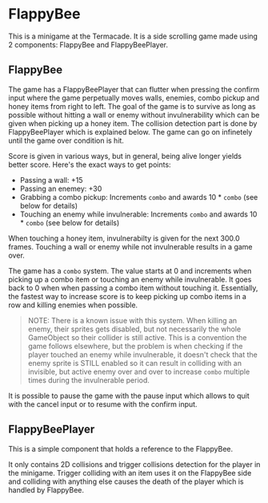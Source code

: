 # FlappyBee
This is a minigame at the Termacade. It is a side scrolling game made using 2 components: FlappyBee and FlappyBeePlayer.

## FlappyBee
The game has a FlappyBeePlayer that can flutter when pressing the confirm input where the game perpetually moves walls, enemies, combo pickup and honey items from right to left. The goal of the game is to survive as long as possible without hitting a wall or enemy without invulnerability which can be given when picking up a honey item. The collision detection part is done by FlappyBeePlayer which is explained below. The game can go on infinetely until the game over condition is hit.

Score is given in various ways, but in general, being alive longer yields better score. Here's the exact ways to get points:

- Passing a wall: +15
- Passing an enemey: +30
- Grabbing a combo pickup: Increments `combo` and awards 10 * `combo` (see below for details)
- Touching an enemy while invulnerable: Increments `combo` and awards 10 * `combo` (see below for details)

When touching a honey item, invulnerabilty is given for the next 300.0 frames. Touching a wall or enemy while not invulnerable results in a game over.

The game has a `combo` system. The value starts at 0 and increments when picking up a combo item or touching an enemy while invulnerable. It goes back to 0 when when passing a combo item without touching it. Essentially, the fastest way to increase score is to keep picking up combo items in a row and killing enemies when possible.

> NOTE: There is a known issue with this system. When killing an enemy, their sprites gets disabled, but not necessarily the whole GameObject so their collider is still active. This is a convention the game follows elsewhere, but the problem is when checking if the player touched an enemy while invulnerable, it doesn't check that the enemy sprite is STILL enabled so it can result in colliding with an invisible, but active enemy over and over to increase `combo` multiple times during the invulnerable period.

It is possible to pause the game with the pause input which allows to quit with the cancel input or to resume with the confirm input.

## FlappyBeePlayer
This is a simple component that holds a reference to the FlappyBee.

It only contains 2D collisions and trigger collisions detection for the player in the minigame. Trigger colliding with an item uses it on the FlappyBee side and colliding with anything else causes the death of the player which is handled by FlappyBee.

